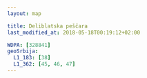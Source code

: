 ```yaml
---
layout: map

title: Deliblatska peščara
last_modified_at: 2018-05-18T00:19:12+02:00

WDPA: [328841]
geoSrbija:
  L1_183: [38]
  L1_362: [45, 46, 47]
---
```


